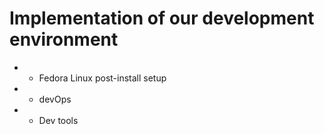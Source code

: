 # Implementation of our development environment

  * - Fedora Linux post-install setup
  * - devOps
  * - Dev tools

